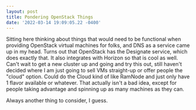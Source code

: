 ```yaml
--- 
layout: post 
title: Pondering OpenStack Things 
date: '2022-03-14 19:09:05.22 -0400' 
--- 
```

Sitting here thinking about things that would need to be functional when providing OpenStack virtual machines 
for folks, and DNS as a service came up in my head. Turns out that OpenStack has the Designate service, which 
does exactly that. It also integrates with Horizon so that is cool as well. Can't wait to get a new cluster up 
and going and try this out, still haven't decided where I am just going to sell VMs straight-up or offer people 
the "cloud" option. Could do the Cloud kind of like RamNode and just only have 1 flavor available or whatever. 
That actually isn't a bad idea, except for people taking advantage and spinning up as many machines as they can. 

Always another thing to consider, I guess.
